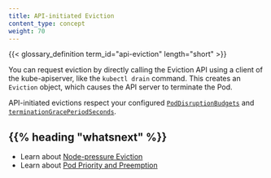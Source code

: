 ```yaml
---
title: API-initiated Eviction
content_type: concept
weight: 70
---
```


{{< glossary_definition term_id="api-eviction" length="short" >}} </br>

You can request eviction by directly calling the Eviction API 
using a client of the kube-apiserver, like the `kubectl drain` command. 
This creates an `Eviction` object, which causes the API server to terminate the Pod. 

API-initiated evictions respect your configured [`PodDisruptionBudgets`](/docs/tasks/run-application/configure-pdb/)
and [`terminationGracePeriodSeconds`](/docs/concepts/workloads/pods/pod-lifecycle#pod-termination). 

## {{% heading "whatsnext" %}}

* Learn about [Node-pressure Eviction](/docs/concepts/scheduling-eviction/node-pressure-eviction/)
* Learn about [Pod Priority and Preemption](/docs/concepts/scheduling-eviction/pod-priority-preemption/)
